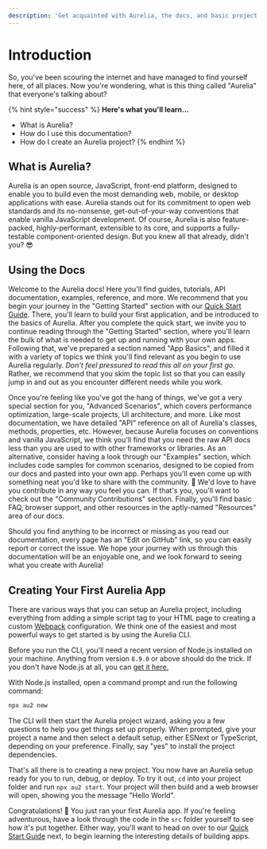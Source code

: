 ```yaml
---
description: 'Get acquainted with Aurelia, the docs, and basic project setup.'
---
```


# Introduction

So, you've been scouring the internet and have managed to find yourself here, of all places. Now you're wondering, what is this thing called "Aurelia" that everyone's talking about?

{% hint style="success" %}
**Here's what you'll learn...**

* What is Aurelia?
* How do I use this documentation?
* How do I create an Aurelia project?
{% endhint %}

## What is Aurelia?

Aurelia is an open source, JavaScript, front-end platform, designed to enable you to build even the most demanding web, mobile, or desktop applications with ease. Aurelia stands out for its commitment to open web standards and its no-nonsense, get-out-of-your-way conventions that enable vanilla JavaScript development. Of course, Aurelia is also feature-packed, highly-performant, extensible to its core, and supports a fully-testable component-oriented design. But you knew all that already, didn't you? 😎 

## Using the Docs

Welcome to the Aurelia docs! Here you'll find guides, tutorials, API documentation, examples, reference, and more. We recommend that you begin your journey in the "Getting Started" section with our [Quick Start Guide](getting-started/quick-start-guide.md). There, you'll learn to build your first application, and be introduced to the basics of Aurelia. After you complete the quick start, we invite you to continue reading through the "Getting Started" section, where you'll learn the bulk of what is needed to get up and running with your own apps. Following that, we've prepared a section named "App Basics", and filled it with a variety of topics we think you'll find relevant as you begin to use Aurelia regularly. _Don't feel pressured to read this all on your first go._ Rather, we recommend that you skim the topic list so that you can easily jump in and out as you encounter different needs while you work.

Once you're feeling like you've got the hang of things, we've got a very special section for you, "Advanced Scenarios", which covers performance optimization, large-scale projects, UI architecture, and more. Like most documentation, we have detailed "API" reference on all of Aurelia's classes, methods, properties, etc. However, because Aurelia focuses on conventions and vanilla JavaScript, we think you'll find that you need the raw API docs less than you are used to with other frameworks or libraries. As an alternative, consider having a look through our "Examples" section, which includes code samples for common scenarios, designed to be copied from our docs and pasted into your own app. Perhaps you'll even come up with something neat you'd like to share with the community. 🎉 We'd love to have you contribute in any way you feel you can. If that's you, you'll want to check out the "Community Contributions" section. Finally, you'll find basic FAQ, browser support, and other resources in the aptly-named "Resources" area of our docs.

Should you find anything to be incorrect or missing as you read our documentation, every page has an "Edit on GitHub" link, so you can easily report or correct the issue. We hope your journey with us through this documentation will be an enjoyable one, and we look forward to seeing what you create with Aurelia!

## Creating Your First Aurelia App

There are various ways that you can setup an Aurelia project, including everything from adding a simple script tag to your HTML page to creating a custom [Webpack](https://github.com/aurelia/aurelia/tree/master/packages/webpack-loader) configuration. We think one of the easiest and most powerful ways to get started is by using the Aurelia CLI.

Before you run the CLI, you'll need a recent version of Node.js installed on your machine. Anything from version `8.9.0` or above should do the trick. If you don't have Node.js at all, you can [get it here.](https://nodejs.org/en/)

With Node.js installed, open a command prompt and run the following command:

```bash
npx au2 new
```

The CLI will then start the Aurelia project wizard, asking you a few questions to help you get things set up properly. When prompted, give your project a name and then select a default setup, either ESNext or TypeScript, depending on your preference. Finally, say "yes" to install the project dependencies.

That's all there is to creating a new project. You now have an Aurelia setup ready for you to run, debug, or deploy. To try it out, `cd` into your project folder and run `npx au2 start`. Your project will then build and a web browser will open, showing you the message "Hello World".

Congratulations! 🎊 You just ran your first Aurelia app. If you're feeling adventurous, have a look through the code in the `src` folder yourself to see how it's put together. Either way, you'll want to head on over to our [Quick Start Guide](getting-started/quick-start-guide.md) next, to begin learning the interesting details of building apps.

